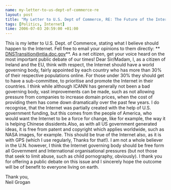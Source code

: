 ```yaml
--- 
name: my-letter-to-us-dept-of-commerce-re 
layout: post 
title: "My Letter to U.S. Dept of Commerce, RE: The Future of the Internet"
tags: [Politics, Internet] 
time: 2006-07-03 20:59:00 +01:00 
--- 
```


This is my letter to U.S. Dept. of Commerce, stating what I believe should
happen to the Internet. Fell free to email your opinions to them directly: **
[DNSTransition@ntia.doc.gov][]**. As a net citizen, get your voice heard on
the most important public debate of our times!   Dear Sir/Madam,   I, as a
citizen of Ireland and the EU, think with respect, the Internet should have a
world governing body, fairly appointed by each country who has more than 30%
of their respective populations online. For those under 30% they should get to
have a sub-committee, to prioritise and promote the Internet in their
countries. I think while although ICANN has generally not been a bad governing
body, vast improvements can be made, such as not allowing pressure from
companies to increase domain prices, when the cost of providing them has come
down dramatically over the past few years. I do recognise, that the Internet
was partially created with the help of U.S. government funding, but this comes
from the people of America, who would want the Internet to be a force for
change, like for example, the way it is helping Chinese dissidents.Also, as
with all US government generated ideas, it is free from patent and copyright
which applies worldwide, such as NASA images, for example. This should be true
of the Internet also, as it is with GPS (which I use regularly, Thanks for
that!). I am not a whole believer in the U.N. however, I think the Internet
governing body should be free form all Government and International
organisational pressures (but not those that seek to limit abuse, such as
child pornography, obviously). I thank you for offering a public debate on
this issue and I sincerely hope the outcome will be of benefit to everyone
living on earth.

Thank you,  
Neil Grogan

[DNSTransition@ntia.doc.gov]: DNSTransition@ntia.doc.gov